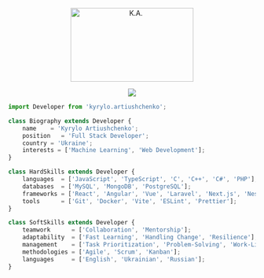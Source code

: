 <p align="center">
    <img alt="K.A." height=150 width=250 src="https://goo.su/Kzta7" />
</p>

<p align="center"> 
    <img src="https://profile-counter.glitch.me/Artyushchenko/count.svg" />
</p>

```js
import Developer from 'kyrylo.artiushchenko';

class Biography extends Developer {
    name    = 'Kyrylo Artiushchenko';
    position   = 'Full Stack Developer';
    country = 'Ukraine';
    interests = ['Machine Learning', 'Web Development'];
}

class HardSkills extends Developer {
    languages  = ['JavaScript', 'TypeScript', 'C', 'C++', 'C#', 'PHP'];
    databases  = ['MySQL', 'MongoDB', 'PostgreSQL'];
    frameworks = ['React', 'Angular', 'Vue', 'Laravel', 'Next.js', 'Nest.js', 'Tailwind CSS'];
    tools      = ['Git', 'Docker', 'Vite', 'ESLint', 'Prettier'];
}

class SoftSkills extends Developer {
    teamwork      = ['Collaboration', 'Mentorship'];
    adaptability  = ['Fast Learning', 'Handling Change', 'Resilience'];
    management    = ['Task Prioritization', 'Problem-Solving', 'Work-Life Balance'];
    methodologies = ['Agile', 'Scrum', 'Kanban'];
    languages     = ['English', 'Ukrainian', 'Russian'];
}
```
